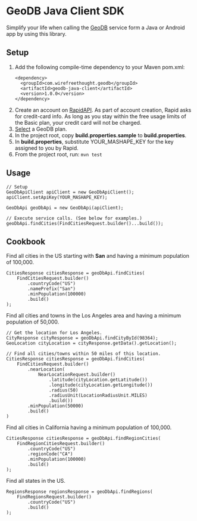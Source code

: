 # GeoDB Java Client SDK
Simplify your life when calling the [GeoDB](https://rapidapi.com/user/wirefreethought/package/GeoDB) service form a Java or Android app by using this library.

## Setup
1. Add the following compile-time dependency to your Maven pom.xml:
    ```
    <dependency>
      <groupId>com.wirefreethought.geodb</groupId>
      <artifactId>geodb-java-client</artifactId>
      <version>1.0.0</version>
    </dependency>
    ```
2. Create an account on [RapidAPI](https://rapidapi.com). As part of account creation, Rapid asks for credit-card info. As long as you stay within the free usage limits of the Basic plan, your credit card will not be charged.
3. [Select](https://rapidapi.com/user/wirefreethought/package/GeoDB/pricing) a GeoDB plan.
4. In the project root, copy **build.properties.sample** to **build.properties**.
5. In **build.properties**, substitute YOUR_MASHAPE_KEY for the key assigned to you by Rapid.
6. From the project root, run: ```mvn test```

## Usage
```
// Setup
GeoDbApiClient apiClient = new GeoDbApiClient();
apiClient.setApiKey(YOUR_MASHAPE_KEY);

GeoDbApi geoDbApi = new GeoDbApi(apiClient);

// Execute service calls. (See below for examples.)
geoDbApi.findCities(FindCitiesRequest.builder()...build());

```

## Cookbook

Find all cities in the US starting with **San** and having a minimum population of 100,000.

```
CitiesResponse citiesResponse = geoDbApi.findCities(
    FindCitiesRequest.builder()
        .countryCode("US")
        .namePrefix("San")
        .minPopulation(100000)
        .build()
);
```

Find all cities and towns in the Los Angeles area and having a minimum population of 50,000.

```
// Get the location for Los Angeles.
CityResponse cityResponse = geoDbApi.findCityById(98364);
GeoLocation cityLocation = cityResponse.getData().getLocation();

// Find all cities/towns within 50 miles of this location.
CitiesResponse citiesResponse = geoDbApi.findCities(
    FindCitiesRequest.builder()
        .nearLocation(
            NearLocationRequest.builder()
                .latitude(cityLocation.getLatitude())
                .longitude(cityLocation.getLongitude())
                .radius(50)
                .radiusUnit(LocationRadiusUnit.MILES)
                .build())
        .minPopulation(50000)
        .build()
)
```

Find all cities in California having a minimum population of 100,000.

```
CitiesResponse citiesResponse = geoDbApi.findRegionCities(
    FindRegionCitiesRequest.builder()
        .countryCode("US")
        .regionCode("CA")
        .minPopulation(100000)
        .build()
);
```

Find all states in the US.

```
RegionsResponse regionsResponse = geoDbApi.findRegions(
    FindRegionsRequest.builder()
        .countryCode("US")
        .build()
);
```






